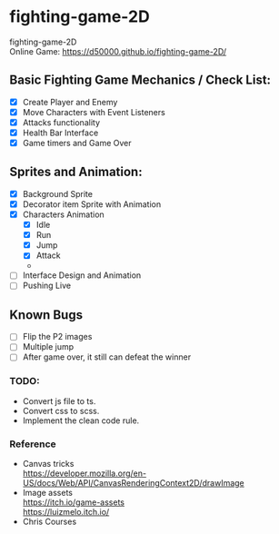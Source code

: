 # fighting-game-2D
fighting-game-2D  
Online Game: https://d50000.github.io/fighting-game-2D/

## Basic Fighting Game Mechanics / Check List:
- [x] Create Player and Enemy
- [x] Move Characters with Event Listeners
- [x] Attacks functionality
- [x] Health Bar Interface
- [x] Game timers and Game Over

## Sprites and Animation:
- [X] Background Sprite
- [X] Decorator item Sprite with Animation
- [X] Characters Animation
  - [X] Idle
  - [X] Run
  - [X] Jump
  - [X] Attack
  - 
- [ ] Interface Design and Animation
- [ ] Pushing Live

## Known Bugs
- [ ] Flip the P2 images
- [ ] Multiple jump
- [ ] After game over, it still can defeat the winner

### TODO:
- Convert js file to ts.
- Convert css to scss.
- Implement the clean code rule.

### Reference
- Canvas tricks  
  https://developer.mozilla.org/en-US/docs/Web/API/CanvasRenderingContext2D/drawImage
- Image assets  
  https://itch.io/game-assets  
  https://luizmelo.itch.io/
- Chris Courses